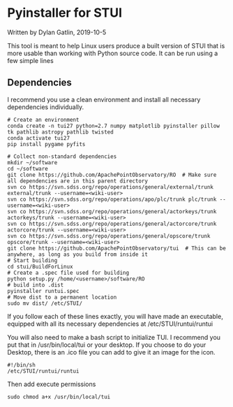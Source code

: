 # Pyinstaller for STUI
Written by Dylan Gatlin, 2019-10-5

This tool is meant to help Linux users produce a built version of STUI that is
more usable than working with Python source code. It can be run using a few
simple lines

## Dependencies
I recommend you use a clean environment and install all necessary dependencies
individually.
```
# Create an environment
conda create -n tui27 python=2.7 numpy matplotlib pyinstaller pillow tk pathlib astropy pathlib twisted
conda activate tui27
pip install pygame pyfits

# Collect non-standard dependencies
mkdir ~/software
cd ~/software
git clone https://github.com/ApachePointObservatory/RO  # Make sure all dependencies are in this parent directory
svn co https://svn.sdss.org/repo/operations/general/external/trunk external/trunk --username=<wiki-user>
svn co https://svn.sdss.org/repo/operations/apo/plc/trunk plc/trunk --username=<wiki-user>
svn co https://svn.sdss.org/repo/operations/general/actorkeys/trunk actorkeys/trunk --username=<wiki-user>
svn co https://svn.sdss.org/repo/operations/general/actorcore/trunk actorcore/trunk --username=<wiki-user>
svn co https://svn.sdss.org/repo/operations/general/opscore/trunk opscore/trunk --username=<wiki-user>
git clone https://github.com/ApachePointObservatory/tui  # This can be anywhere, as long as you build from inside it
# Start building
cd stui/BuildForLinux
# Create a .spec file used for building
python setup.py /home/<username>/software/RO
# build into .dist
pyinstaller runtui.spec
# Move dist to a permanent location
sudo mv dist/ /etc/STUI/
```

If you follow each of these lines exactly, you will have made an executable, equipped with all its necessary
dependencies at /etc/STUI/runtui/runtui

You will also need to make a bash script to initialize TUI. I recommend you put
that in /usr/bin/local/tui or your desktop. If you choose to do your Desktop, there is an .ico file you can add to give
it an image for the icon.

```
#!/bin/sh
/etc/STUI/runtui/runtui
```

Then add execute permissions

````
sudo chmod a+x /usr/bin/local/tui
````